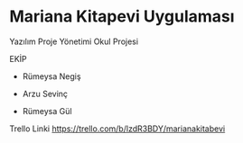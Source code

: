# Mariana Kitapevi Uygulaması
Yazılım Proje Yönetimi Okul Projesi

EKİP

- Rümeysa Negiş 

- Arzu Sevinç 

- Rümeysa Gül 

Trello Linki https://trello.com/b/lzdR3BDY/marianakitabevi
